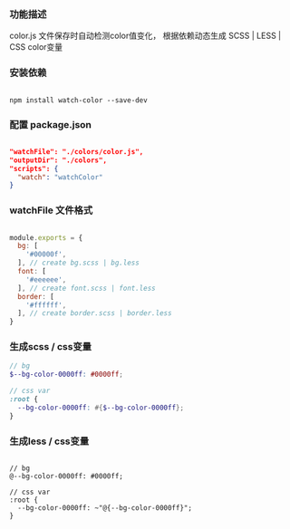 ### 功能描述

color.js 文件保存时自动检测color值变化，
根据依赖动态生成 SCSS | LESS | CSS color变量

### 安装依赖
```node

npm install watch-color --save-dev

```

### 配置 package.json
```json

"watchFile": "./colors/color.js",
"outputDir": "./colors", 
"scripts": {
  "watch": "watchColor"
}

```

### watchFile 文件格式
```javascript

module.exports = {
  bg: [
    '#00000f',
  ], // create bg.scss | bg.less 
  font: [
    '#eeeeee',
  ], // create font.scss | font.less
  border: [
    '#ffffff',
  ], // create border.scss | border.less
}

```
### 生成scss / css变量
```scss
// bg
$--bg-color-0000ff: #0000ff;

// css var 
:root { 
  --bg-color-0000ff: #{$--bg-color-0000ff}; 
}

```

### 生成less / css变量
```less

// bg
@--bg-color-0000ff: #0000ff;

// css var 
:root { 
  --bg-color-0000ff: ~"@{--bg-color-0000ff}"; 
}

```
